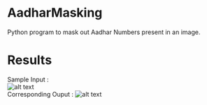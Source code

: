 # AadharMasking
Python program to mask out Aadhar Numbers present in an image. 
# Results
Sample Input :  
![alt text](https://github.com/supertramp2/AadharMasking/blob/main/Images/Input/img1.jpeg?raw=true)
<br>
Corresponding Ouput : 
![alt text](https://github.com/supertramp2/AadharMasking/blob/main/Images/Output/masked_1.png?raw=true)
